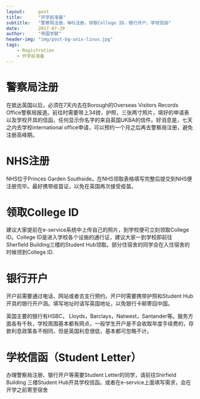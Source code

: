 ```yaml
---
layout:     post
title:      "开学前准备"
subtitle:   "警察局注册，NHS注册，领取College ID，银行开户，学校信函"
date:       2017-07-29
author:     "帝国学联"
header-img: "img/post-bg-unix-linux.jpg"
tags:
    - Registration
    - 开学前准备
---
```


# 警察局注册

在抵达英国以后，必须在7天内去在Borough的Overseas Visitors Records Office警察局报道。前往时需要带上34镑，护照，三张两寸照片，填好的申请表以及学校开具的信函，任何显示你名字的来自英国UKBA的信件。好消息是，七天之内去学校international office申请，可以预约一个月之后再去警察局注册，避免注册高峰期。

# NHS注册

NHS位于Princes Garden Southside。在NHS领取表格填写完整后提交到NHS便注册完毕。最好携带疫苗证，以免在英国再次接受疫苗。

# 领取College ID
建议大家提前在e-service系统中上传自己的照片，到学校便可立刻领取College ID。College ID是进入学校各个设施的通行证，建议大家一到学校即前往Sherfield Building三楼的Student Hub领取。部分住宿舍的同学会在入住宿舍的时候领到College ID.

# 银行开户

开户前需要通过电话、网站或者去支行预约。开户时需要携带护照和Student Hub开具的银行开户涵。填写地址时请写英国地址，以免银行卡邮寄回中国。

英国主要的银行有HSBC， Lloyds，Barclays，Natwest，Santander等。服务方面各有千秋，学校周围基本都有网点，一般学生开户是不会收取年度手续费的，存款利息政策各不相同，但是英国利息很低，基本都可忽略不计。

# 学校信函（Student Letter）

办理警察局注册、银行开户等需要Student Letter的同学，请前往Shirfield Building 三楼Student Hub开具学校信函。或者在e-service上面填写需求，会在开学之前寄至宿舍
